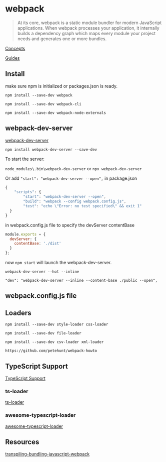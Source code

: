 # webpack

> At its core, webpack is a static module bundler for modern JavaScript applications. When webpack processes your application, it internally builds a dependency graph which maps every module your project needs and generates one or more bundles.

[Concepts](https://webpack.js.org/concepts/)

[Guides](https://webpack.js.org/guides)

## Install

make sure npm is initialized or packages.json is ready.

`npm install --save-dev webpack`

`npm install --save-dev webpack-cli`

`npm install --save-dev webpack-node-externals`

## webpack-dev-server

[webpack-dev-server](https://github.com/webpack/webpack-dev-server)

`npm install webpack-dev-server --save-dev`

To start the server:

`node_modules\.bin\webpack-dev-server` or `npx webpack-dev-server`

Or add `"start": "webpack-dev-server --open",` in package.json

```js
{
    "scripts": {
        "start": "webpack-dev-server --open",
        "build": "webpack --config webpack.config.js",
        "test": "echo \"Error: no test specified\" && exit 1"
  }
}
```

in webpack.config.js file to specify the devServer contentBase

```js
module.exports = {
  devServer: {
    contentBase: './dist'
  }
};
```

now `npm start` will launch the webpack-dev-server.

`webpack-dev-server --hot --inline`

`"dev": "webpack-dev-server --inline --content-base ./public --open",`

## webpack.config.js file

## Loaders

`npm install --save-dev style-loader css-loader`

`npm install --save-dev file-loader`

`npm install --save-dev csv-loader xml-loader`

`https://github.com/petehunt/webpack-howto`

## TypeScript Support

[TypeScript Support](https://webpack.js.org/guides/typescript/)

### ts-loader

[ts-loader](https://www.npmjs.com/package/ts-loader)

### awesome-typescript-loader

[awesome-typescript-loader](https://www.npmjs.com/package/awesome-typescript-loader)

## Resources

[transpiling-bundling-javascript-webpack](https://app.pluralsight.com/library/courses/transpiling-bundling-javascript-webpack/)
